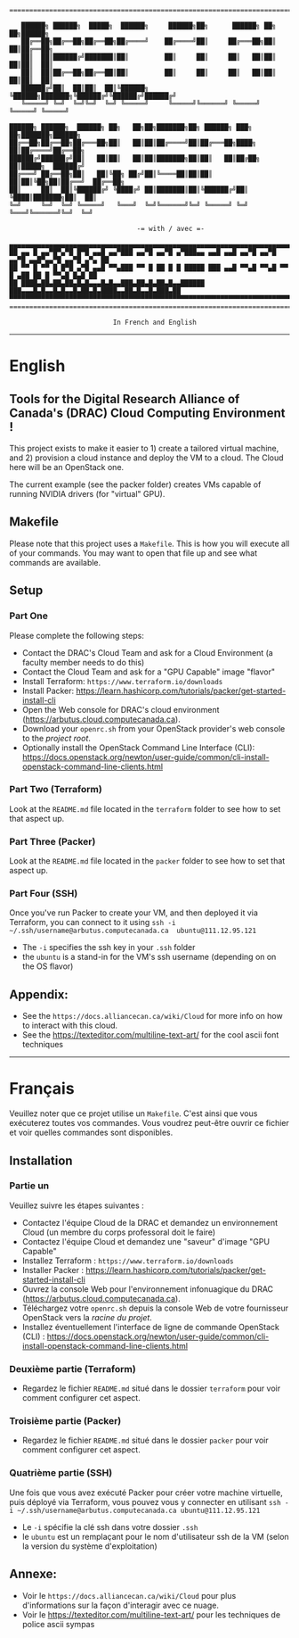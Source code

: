 ```
==========================================================================================

   ██████╗ ██████╗  █████╗  ██████╗     ██████╗██╗      ██████╗ ██╗   ██╗██████╗
   ██╔══██╗██╔══██╗██╔══██╗██╔════╝    ██╔════╝██║     ██╔═══██╗██║   ██║██╔══██╗
   ██║  ██║██████╔╝███████║██║         ██║     ██║     ██║   ██║██║   ██║██║  ██║
   ██║  ██║██╔══██╗██╔══██║██║         ██║     ██║     ██║   ██║██║   ██║██║  ██║
   ██████╔╝██║  ██║██║  ██║╚██████╗    ╚██████╗███████╗╚██████╔╝╚██████╔╝██████╔╝
   ╚═════╝ ╚═╝  ╚═╝╚═╝  ╚═╝ ╚═════╝     ╚═════╝╚══════╝ ╚═════╝  ╚═════╝ ╚═════╝

██████╗ ██████╗  ██████╗ ██╗   ██╗██╗███████╗██╗ ██████╗ ███╗   ██╗███████╗██████╗
██╔══██╗██╔══██╗██╔═══██╗██║   ██║██║██╔════╝██║██╔═══██╗████╗  ██║██╔════╝██╔══██╗
██████╔╝██████╔╝██║   ██║██║   ██║██║███████╗██║██║   ██║██╔██╗ ██║█████╗  ██████╔╝
██╔═══╝ ██╔══██╗██║   ██║╚██╗ ██╔╝██║╚════██║██║██║   ██║██║╚██╗██║██╔══╝  ██╔══██╗
██║     ██║  ██║╚██████╔╝ ╚████╔╝ ██║███████║██║╚██████╔╝██║ ╚████║███████╗██║  ██║
╚═╝     ╚═╝  ╚═╝ ╚═════╝   ╚═══╝  ╚═╝╚══════╝╚═╝ ╚═════╝ ╚═╝  ╚═══╝╚══════╝╚═╝  ╚═╝

                                -= with / avec =-

▄▄▄▄▄▄▄▄▄▄▄▄▄▄▄▄▄▄▄▄▄▄▄▄▄▄▄▄▄▄▄▄▄▄▄▄▄▄▄▄▄▄▄▄▄▄▄▄▄▄▄▄▄▄▄▄▄▄▄▄▄▄▄▄▄▄▄▄▄▄▄▄▄▄▄▄▄▄▄▄▄▄▄▄▄▄▄▄▄▄▄▄▄
██ ▄▄ █ ▄▄▀█▀▄▀█ █▀█ ▄▄█ ▄▄▀███ ▄▄▀█ ▄▄▀█ ▄▀███▄▄ ▄▄█ ▄▄█ ▄▄▀█ ▄▄▀█ ▄▄▀█ ▄▄█▀▄▄▀█ ▄▄▀█ ▄▀▄ ██
██ ▀▀ █ ▀▀ █ █▀█ ▄▀█ ▄▄█ ▀▀▄███ ▀▀ █ ██ █ █ █████ ███ ▄▄█ ▀▀▄█ ▀▀▄█ ▀▀ █ ▄██ ██ █ ▀▀▄█ █▄█ ██
██ ████▄██▄██▄██▄█▄█▄▄▄█▄█▄▄███▄██▄█▄██▄█▄▄██████ ███▄▄▄█▄█▄▄█▄█▄▄█▄██▄█▄████▄▄██▄█▄▄█▄███▄██
▀▀▀▀▀▀▀▀▀▀▀▀▀▀▀▀▀▀▀▀▀▀▀▀▀▀▀▀▀▀▀▀▀▀▀▀▀▀▀▀▀▀▀▀▀▀▀▀▀▀▀▀▀▀▀▀▀▀▀▀▀▀▀▀▀▀▀▀▀▀▀▀▀▀▀▀▀▀▀▀▀▀▀▀▀▀▀▀▀▀▀▀▀
===============================================================================================
```
                              In French and English

___
# __English__

## Tools for the Digital Research Alliance of Canada's (DRAC) Cloud Computing Environment !

This project exists to make it easier to 1) create a tailored virtual machine, and 2) provision a cloud instance and deploy the VM to a cloud. The Cloud here will be an OpenStack one.

The current example (see the packer folder) creates VMs capable of running NVIDIA drivers (for "virtual" GPU).

## Makefile
Please note that this project uses a `Makefile`. This is how you will execute all of your commands. You may want to open that file up and see what commands are available.

## Setup

### Part One

Please complete the following steps:

- Contact the DRAC's Cloud Team and ask for a Cloud Environment (a faculty member needs to do this)
- Contact the Cloud Team and ask for a "GPU Capable" image "flavor"
- Install Terraform: `https://www.terraform.io/downloads`
- Install Packer: https://learn.hashicorp.com/tutorials/packer/get-started-install-cli
- Open the Web console for DRAC's cloud environment (https://arbutus.cloud.computecanada.ca).
- Download your `openrc.sh` from your OpenStack provider's web console to the <i>project root</i>.
- Optionally install the OpenStack Command Line Interface (CLI): https://docs.openstack.org/newton/user-guide/common/cli-install-openstack-command-line-clients.html

### Part Two (Terraform)

Look at the `README.md` file located in the `terraform` folder to see how to set that aspect up.

### Part Three (Packer)

Look at the `README.md` file located in the `packer` folder to see how to set that aspect up.

### Part Four (SSH)

Once you've run Packer to create your VM, and then deployed it via Terraform, you can connect to it using `ssh -i ~/.ssh/username@arbutus.computecanada.ca  ubuntu@111.12.95.121`

- The `-i` specifies the ssh key in your `.ssh` folder
- the `ubuntu` is a stand-in for the VM's ssh username (depending on on the OS flavor)

## Appendix:

- See the `https://docs.alliancecan.ca/wiki/Cloud` for more info on how to interact with this cloud.
- See the https://texteditor.com/multiline-text-art/ for the cool ascii font techniques

___
# __Français__

Veuillez noter que ce projet utilise un `Makefile`. C'est ainsi que vous exécuterez toutes vos commandes. Vous voudrez peut-être ouvrir ce fichier et voir quelles commandes sont disponibles.

## Installation

### Partie un

Veuillez suivre les étapes suivantes :

- Contactez l'équipe Cloud de la DRAC et demandez un environnement Cloud (un membre du corps professoral doit le faire)
- Contactez l'équipe Cloud et demandez une "saveur" d'image "GPU Capable"
- Installez Terraform : `https://www.terraform.io/downloads`
- Installer Packer : https://learn.hashicorp.com/tutorials/packer/get-started-install-cli
- Ouvrez la console Web pour l'environnement infonuagique du DRAC (https://arbutus.cloud.computecanada.ca).
- Téléchargez votre `openrc.sh` depuis la console Web de votre fournisseur OpenStack vers la <i>racine du projet</i>.
- Installez éventuellement l'interface de ligne de commande OpenStack (CLI) : https://docs.openstack.org/newton/user-guide/common/cli-install-openstack-command-line-clients.html

### Deuxième partie (Terraform)

- Regardez le fichier `README.md` situé dans le dossier `terraform` pour voir comment configurer cet aspect.

### Troisième partie (Packer)

- Regardez le fichier `README.md` situé dans le dossier `packer` pour voir comment configurer cet aspect.

### Quatrième partie (SSH)

Une fois que vous avez exécuté Packer pour créer votre machine virtuelle, puis déployé via Terraform, vous pouvez vous y connecter en utilisant `ssh -i ~/.ssh/username@arbutus.computecanada.ca ubuntu@111.12.95.121`

- Le `-i` spécifie la clé ssh dans votre dossier `.ssh`
- le `ubuntu` est un remplaçant pour le nom d'utilisateur ssh de la VM (selon la version du système d'exploitation)

## Annexe:

- Voir le `https://docs.alliancecan.ca/wiki/Cloud` pour plus d'informations sur la façon d'interagir avec ce nuage.
- Voir le https://texteditor.com/multiline-text-art/ pour les techniques de police ascii sympas
